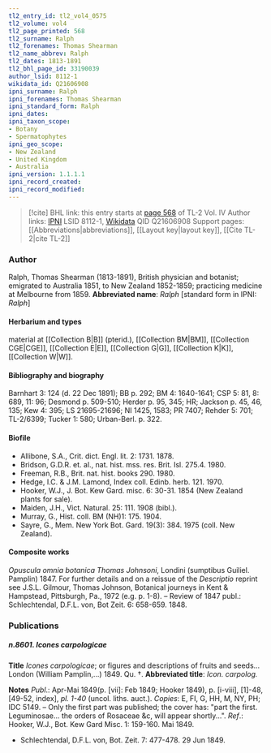 ```yaml
---
tl2_entry_id: tl2_vol4_0575
tl2_volume: vol4
tl2_page_printed: 568
tl2_surname: Ralph
tl2_forenames: Thomas Shearman
tl2_name_abbrev: Ralph
tl2_dates: 1813-1891
tl2_bhl_page_id: 33190039
author_lsid: 8112-1
wikidata_id: Q21606908
ipni_surname: Ralph
ipni_forenames: Thomas Shearman
ipni_standard_form: Ralph
ipni_dates: 
ipni_taxon_scope: 
- Botany
- Spermatophytes
ipni_geo_scope: 
- New Zealand
- United Kingdom
- Australia
ipni_version: 1.1.1.1
ipni_record_created: 
ipni_record_modified:
---
```


> [!cite] BHL link: this entry starts at [page 568](https://www.biodiversitylibrary.org/page/33190039) of TL-2 Vol. IV
> Author links: [IPNI](https://www.ipni.org/a/8112-1) LSID 8112-1, [Wikidata](https://www.wikidata.org/wiki/Q21606908) QID Q21606908
> Support pages: [[Abbreviations|abbreviations]], [[Layout key|layout key]], [[Cite TL-2|cite TL-2]]

### Author

Ralph, Thomas Shearman (1813-1891), British physician and botanist; emigrated to Australia 1851, to New Zealand 1852-1859; practicing medicine at Melbourne from 1859. 
**Abbreviated name**: *Ralph* \[standard form in IPNI: *Ralph*\]

#### Herbarium and types

material at [[Collection B|B]] (pterid.), [[Collection BM|BM]], [[Collection CGE|CGE]], [[Collection E|E]], [[Collection G|G]], [[Collection K|K]], [[Collection W|W]].

#### Bibliography and biography

Barnhart 3: 124 (d. 22 Dec 1891); BB p. 292; BM 4: 1640-1641; CSP 5: 81, 8: 689, 11: 96; Desmond p. 509-510; Herder p. 95, 345; HR; Jackson p. 45, 46, 135; Kew 4: 395; LS 21695-21696; NI 1425, 1583; PR 7407; Rehder 5: 701; TL-2/6399; Tucker 1: 580; Urban-Berl. p. 322.

#### Biofile

- Allibone, S.A., Crit. dict. Engl. lit. 2: 1731. 1878.
- Bridson, G.D.R. et. al., nat. hist. mss. res. Brit. Isl. 275.4. 1980.
- Freeman, R.B., Brit. nat. hist. books 290. 1980.
- Hedge, I.C. & J.M. Lamond, Index coll. Edinb. herb. 121. 1970.
- Hooker, W.J., J. Bot. Kew Gard. misc. 6: 30-31. 1854 (New Zealand plants for sale).
- Maiden, J.H., Vict. Natural. 25: 111. 1908 (bibl.).
- Murray, G., Hist. coll. BM (NH)1: 175. 1904.
- Sayre, G., Mem. New York Bot. Gard. 19(3): 384. 1975 (coll. New Zealand).

#### Composite works

*Opuscula omnia botanica Thomas Johnsoni*, Londini (sumptibus Guiliel. Pamplin) 1847. For further details and on a reissue of the *Descriptio* reprint see J.S.L. Gilmour, Thomas Johnson, Botanical journeys in Kent & Hampstead, Pittsburgh, Pa., 1972 (e.g. p. 1-8). – Review of 1847 publ.: Schlechtendal, D.F.L. von, Bot Zeit. 6: 658-659. 1848.

### Publications

##### n.8601. Icones carpologicae

**Title**
*Icones carpologicae*; or figures and descriptions of fruits and seeds... London (William Pamplin,...) 1849. Qu. †.
**Abbreviated title**: *Icon. carpolog.*

**Notes**
*Publ*.: Apr-Mai 1849(p. \[vii\]: Feb 1849; Hooker 1849), p. \[i-viii\], \[1\]-48, \[49-52, index\], *pl. 1-40* (uncol. liths. auct.). *Copies*: E, FI, G, HH, M, NY, PH; IDC 5149. – Only the first part was published; the cover has: "part the first. Leguminosae... the orders of Rosaceae &c, will appear shortly...".
*Ref*.: Hooker, W.J., Bot. Kew Gard Misc. 1: 159-160. Mai 1849.
- Schlechtendal, D.F.L. von, Bot. Zeit. 7: 477-478. 29 Jun 1849.

